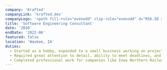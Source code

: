 ```yaml
---
company: 'Krafted'
companyLink: 'krafted.dev'
companyLogo: '<path fill-rule="evenodd" clip-rule="evenodd" d="M16.58 26.763c13.62-3.586 23.556.23 29.38 3.388 6.382-13.949 15.791-15.758 24.773-13.949V12.32A7.633 7.633 0 0063.1 4.687H24.213a7.633 7.633 0 00-7.632 7.633v14.443zm37.638 37.603c0 14.972-12.137 27.11-27.11 27.11C12.138 91.475 0 79.337 0 64.365c0-14.971 12.137-27.108 27.109-27.108 14.972 0 27.109 12.137 27.109 27.108zm18.065-33.062l22.679 39.032c2.956 5.088-.712 11.467-6.597 11.467H62.06c10.88-28.41-6.627-44.226-6.627-44.226l3.652-6.277c2.945-5.06 10.256-5.059 13.197.004z" />'
title: 'Software Engineering Consultant'
date: '2010'
endDate: '2022-06'
featured: false
location: 'Waukee, IA'
duties:
  - Started as a hobby, expanded to a small business working on projects for various local businesses
  - Required great attention to detail, ability to meet deadlines, and critical thinking
  - Completed professional work for companies like Iowa Northern Railway, including a building a training and qualifications database from scratch and consulted for a real-time job tracking utility
---
```


